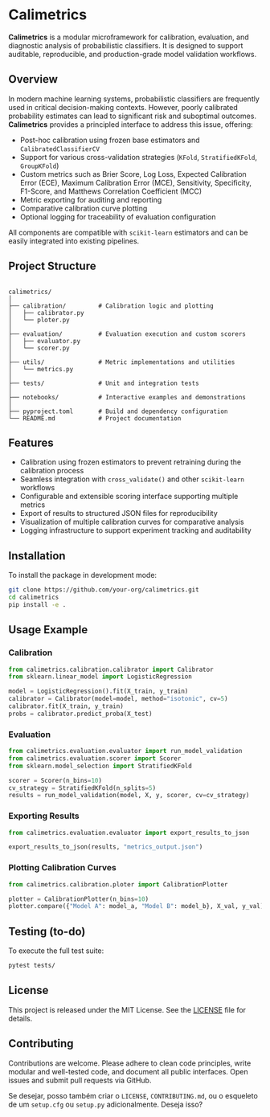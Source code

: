 # Calimetrics

**Calimetrics** is a modular microframework for calibration, evaluation, and diagnostic analysis of probabilistic classifiers. It is designed to support auditable, reproducible, and production-grade model validation workflows.

## Overview

In modern machine learning systems, probabilistic classifiers are frequently used in critical decision-making contexts. However, poorly calibrated probability estimates can lead to significant risk and suboptimal outcomes. **Calimetrics** provides a principled interface to address this issue, offering:

- Post-hoc calibration using frozen base estimators and `CalibratedClassifierCV`
- Support for various cross-validation strategies (`KFold`, `StratifiedKFold`, `GroupKFold`)
- Custom metrics such as Brier Score, Log Loss, Expected Calibration Error (ECE), Maximum Calibration Error (MCE), Sensitivity, Specificity, F1-Score, and Matthews Correlation Coefficient (MCC)
- Metric exporting for auditing and reporting
- Comparative calibration curve plotting
- Optional logging for traceability of evaluation configuration

All components are compatible with `scikit-learn` estimators and can be easily integrated into existing pipelines.

## Project Structure

```

calimetrics/
│
├── calibration/         # Calibration logic and plotting
│   ├── calibrator.py
│   └── ploter.py
│
├── evaluation/          # Evaluation execution and custom scorers
│   ├── evaluator.py
│   └── scorer.py
│
├── utils/               # Metric implementations and utilities
│   └── metrics.py
│
├── tests/               # Unit and integration tests
│
├── notebooks/           # Interactive examples and demonstrations
│
├── pyproject.toml       # Build and dependency configuration
└── README.md            # Project documentation

````

## Features

- Calibration using frozen estimators to prevent retraining during the calibration process
- Seamless integration with `cross_validate()` and other `scikit-learn` workflows
- Configurable and extensible scoring interface supporting multiple metrics
- Export of results to structured JSON files for reproducibility
- Visualization of multiple calibration curves for comparative analysis
- Logging infrastructure to support experiment tracking and auditability

## Installation

To install the package in development mode:

```bash
git clone https://github.com/your-org/calimetrics.git
cd calimetrics
pip install -e .
````

## Usage Example

### Calibration

```python
from calimetrics.calibration.calibrator import Calibrator
from sklearn.linear_model import LogisticRegression

model = LogisticRegression().fit(X_train, y_train)
calibrator = Calibrator(model=model, method="isotonic", cv=5)
calibrator.fit(X_train, y_train)
probs = calibrator.predict_proba(X_test)
```

### Evaluation

```python
from calimetrics.evaluation.evaluator import run_model_validation
from calimetrics.evaluation.scorer import Scorer
from sklearn.model_selection import StratifiedKFold

scorer = Scorer(n_bins=10)
cv_strategy = StratifiedKFold(n_splits=5)
results = run_model_validation(model, X, y, scorer, cv=cv_strategy)
```

### Exporting Results

```python
from calimetrics.evaluation.evaluator import export_results_to_json

export_results_to_json(results, "metrics_output.json")
```

### Plotting Calibration Curves

```python
from calimetrics.calibration.ploter import CalibrationPlotter

plotter = CalibrationPlotter(n_bins=10)
plotter.compare({"Model A": model_a, "Model B": model_b}, X_val, y_val)
```

## Testing (to-do)

To execute the full test suite:

```bash
pytest tests/
```

## License

This project is released under the MIT License. See the [LICENSE](./LICENSE) file for details.

## Contributing

Contributions are welcome. Please adhere to clean code principles, write modular and well-tested code, and document all public interfaces. Open issues and submit pull requests via GitHub.


Se desejar, posso também criar o `LICENSE`, `CONTRIBUTING.md`, ou o esqueleto de um `setup.cfg` ou `setup.py` adicionalmente. Deseja isso?
```
